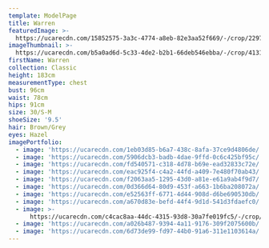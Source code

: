 ```yaml
---
template: ModelPage
title: Warren
featuredImage: >-
  https://ucarecdn.com/15852575-3a3c-4774-a8eb-82e3aa52f669/-/crop/2297x1029/0,60/-/preview/
imageThumbnail: >-
  https://ucarecdn.com/b5a0ad6d-5c33-4de2-b2b1-66deb546ebba/-/crop/4131x5624/133,17/-/preview/
firstName: Warren
collection: Classic
height: 183cm
measurementType: chest
bust: 96cm
waist: 78cm
hips: 91cm
size: 30/S-M
shoeSize: '9.5'
hair: Brown/Grey
eyes: Hazel
imagePortfolio:
  - image: 'https://ucarecdn.com/1eb03d85-b6a7-438c-8afa-37ce9d4806de/'
  - image: 'https://ucarecdn.com/5906dcb3-badb-4dae-9ffd-0c6c425bf95c/'
  - image: 'https://ucarecdn.com/fd540571-c318-4d78-b69e-ead32833c72e/'
  - image: 'https://ucarecdn.com/eac925f4-c4a2-44fd-a409-7e480f70ab43/'
  - image: 'https://ucarecdn.com/f2063aa5-1295-43d0-a81e-e61a9ab4f9d7/'
  - image: 'https://ucarecdn.com/0d366d64-80d9-453f-a663-1b6ba208072a/'
  - image: 'https://ucarecdn.com/e52563ff-6771-4d44-908d-d6be690530db/'
  - image: 'https://ucarecdn.com/a670d83e-befd-44f4-9d1d-541d3fdaefc0/'
  - image: >-
      https://ucarecdn.com/c4cac8aa-44dc-4315-93d8-30a7fe019fc5/-/crop/1284x1205/0,79/-/preview/
  - image: 'https://ucarecdn.com/a026b487-9394-4a11-9176-309f2075600b/'
  - image: 'https://ucarecdn.com/6d73de99-fd97-44b0-91a6-311e1103614a/'
---
```


